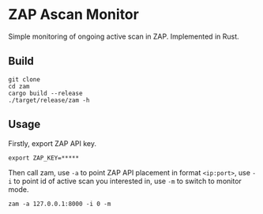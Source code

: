 # ZAP Ascan Monitor

Simple monitoring of ongoing active scan in ZAP. Implemented in Rust.

## Build

```shell
git clone
cd zam
cargo build --release
./target/release/zam -h
```

## Usage

Firstly, export ZAP API key.

```shell
export ZAP_KEY=*****
```

Then call zam, use `-a` to point ZAP API placement in format `<ip:port>`, 
use `-i` to point id of active scan you interested in, use `-m` to switch to monitor mode.

```shell
zam -a 127.0.0.1:8000 -i 0 -m
```
